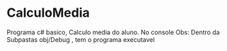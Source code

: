 # CalculoMedia
Programa c# basico, Calculo media do aluno. No console
Obs: Dentro da Subpastas obj/Debug , tem o programa executavel
